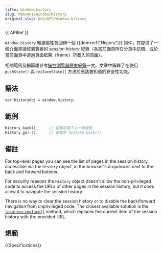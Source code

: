 ```yaml
---
title: Window.history
slug: Web/API/Window/history
original_slug: Web/API/Window.history
---
```

{{ APIRef }}

`Window.history` 唯讀屬性會回傳一個 {{domxref("History")}} 物件，其提供了一個介面來操控瀏覽器的 _session history_ 紀錄（為當前面頁所在分頁中訪問、或於當前面頁中透過頁面框架（frame）所載入的頁面）。

相關範例及細節請參考[操控瀏覽器歷史紀錄](/zh-TW/docs/Web/API/History_API)一文。文章中解釋了在使用 `pushState()` 與 `replaceState()` 方法前應該要知道的安全性功能。

## 語法

```plain
var historyObj = window.history;
```

## 範例

```js
history.back();     // 相當於按下上一頁按鈕
history.go(-1);     // 相當於 history.back();
```

## 備註

For top-level pages you can see the list of pages in the session history, accessible via the `History` object, in the browser's dropdowns next to the back and forward buttons.

For security reasons the `History` object doesn't allow the non-privileged code to access the URLs of other pages in the session history, but it does allow it to navigate the session history.

There is no way to clear the session history or to disable the back/forward navigation from unprivileged code. The closest available solution is the [`location.replace()`](/zh-TW/DOM/window.location#replace) method, which replaces the current item of the session history with the provided URL.

## 規範

{{Specifications}}
